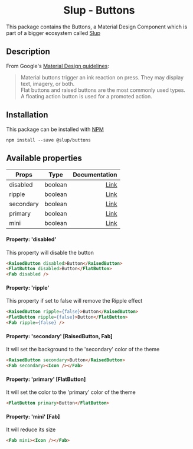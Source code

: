 <demo gif>

<h1 align='center'>Slup - Buttons</h1>

This package contains the Buttons, a Material Design Component which is part of a bigger ecosystem called [Slup](https://github.com/gejsi/material)

## Description
From Google's [Material Design guidelines](https://material.io/guidelines):
<blockquote>
  Material buttons trigger an ink reaction on press. They may display text, imagery, or both.
  <br />
  Flat buttons and raised buttons are the most commonly used types.
  <br />
  A floating action button is used for a promoted action.
</blockquote>

## Installation
This package can be installed with [NPM](http://npmjs.com/)
```
npm install --save @slup/buttons
```

## Available properties
| Props       |    Type       | Documentation             |
|-------------|:-------------:|------:                    |
| disabled    |  boolean      | [Link](#property-disabled)  |
| ripple      |  boolean      | [Link](#property-ripple)    |
| secondary   |  boolean      | [Link](#property-property-secondary-raisedbutton-fab) |
| primary     |  boolean      | [Link](#property-primary-flatbutton)   |
| mini        |  boolean      | [Link](#property-mini-fab)  |

#### Property: 'disabled'
This property will disable the button
```html
<RaisedButton disabled>Button</RaisedButton>
<FlatButton disabled>Button</FlatButton>
<Fab disabled />
```

#### Property: 'ripple'
This property if set to false will remove the Ripple effect
```html
<RaisedButton ripple={false}>Button</RaisedButton>
<FlatButton ripple={false}>Button</FlatButton>
<Fab ripple={false} />
```

#### Property: 'secondary' [RaisedButton, Fab]
It will set the background to the 'secondary' color of the theme
```html
<RaisedButton secondary>Button</RaisedButton>
<Fab secondary><Icon /></Fab>
```

#### Property: 'primary' [FlatButton]

It will set the color to the 'primary' color of the theme
```html
<FlatButton primary>Button</FlatButton>
```

#### Property: 'mini' [Fab]
It will reduce its size
```html
<Fab mini><Icon /></Fab>
```

